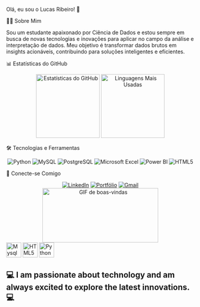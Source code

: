 Olá, eu sou o Lucas Ribeiro! 👋







👨‍💻 Sobre Mim

Sou um estudante apaixonado por Ciência de Dados e estou sempre em busca de novas tecnologias e inovações para aplicar no campo da análise e interpretação de dados. Meu objetivo é transformar dados brutos em insights acionáveis, contribuindo para soluções inteligentes e eficientes.

📊 Estatísticas do GitHub

<div align="center">
  <img height="170em" src="https://github-readme-stats.vercel.app/api?username=LucasRibeiro&show_icons=true&theme=gruvbox&include_all_commits=true&count_private=true" alt="Estatísticas do GitHub"/>
  <img height="170em" src="https://github-readme-stats.vercel.app/api/top-langs/?username=LucasRibeiro&layout=compact&theme=gruvbox" alt="Linguagens Mais Usadas"/>
</div>

🛠️ Tecnologias e Ferramentas

<div align="center">
  <img src="https://img.shields.io/badge/Python-3776AB?style=for-the-badge&logo=python&logoColor=white" alt="Python"/>
  <img src="https://img.shields.io/badge/MySQL-00000F?style=for-the-badge&logo=mysql&logoColor=white" alt="MySQL"/>
  <img src="https://img.shields.io/badge/PostgreSQL-316192?style=for-the-badge&logo=postgresql&logoColor=white" alt="PostgreSQL"/>
  <img src="https://img.shields.io/badge/Microsoft_Excel-217346?style=for-the-badge&logo=microsoft-excel&logoColor=white" alt="Microsoft Excel"/>
  <img src="https://img.shields.io/badge/Power_BI-F2C811?style=for-the-badge&logo=power-bi&logoColor=white" alt="Power BI"/>
  <img src="https://img.shields.io/badge/HTML5-E34F26?style=for-the-badge&logo=html5&logoColor=white" alt="HTML5"/>
</div>

🤝 Conecte-se Comigo

<div align="center">
  <a href="https://www.linkedin.com/in/lucas-ribeiron/" target="_blank"><img src="https://img.shields.io/badge/-LinkedIn-%230077B5?style=for-the-badge&logo=linkedin&logoColor=white" alt="LinkedIn"></a>
  <a href="https://ribeirolucas962.github.io/portfoliolucasribeiro//" target="_blank"><img src="https://img.shields.io/badge/Portf%C3%B3lio-000000?style=for-the-badge&logo=About.me&logoColor=white" alt="Portfólio"></a>
  <a href="mailto:ribeirolucas962@gmail.com/" target="_blank"><img src="https://img.shields.io/badge/Gmail-D14836?style=for-the-badge&logo=gmail&logoColor=white" alt="Gmail"></a>
</div>

<div align="center">
  <img src="https://media0.giphy.com/media/v1.Y2lkPTc5MGI3NjExbHh3dzNvcTEwbWtoMHplYW85aW9vdHQxZnU0cHczNHhhYjU5ZnNsNiZlcD12MV9pbnRlcm5hbF9naWZfYnlfaWQmY3Q9Zw/dWesBcTLavkZuG35MI/giphy.webp" width="310" height="145" alt="GIF de boas-vindas">
</div>


  <img align="centeer" alt="Mysql" height="40" widht="50" src="https://img.shields.io/badge/PostgreSQL-316192?style=for-the-badge&logo=postgresql&logoColor=white"/>
  <img align="centeer" alt="HTML5" height="40" widht="50" src="https://img.shields.io/badge/HTML5-E34F26?style=for-the-badge&logo=html5&logoColor=white"/>
  <img align="centeer" alt="Python" height="40" widht="50" src="https://img.shields.io/badge/Python-3776AB?style=for-the-badge&logo=python&logoColor=white"/>
 

## 💻 I am passionate about technology and am always excited to explore the latest innovations.💻
